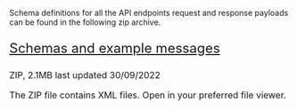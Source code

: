Schema definitions for all the API endpoints request and response payloads can be found in the following zip archive.

<p class="govuk-body-l" style="font-size: 24px;">
  <a href="/api-documentation/docs/api/download/customs-inventory-linking-exports/1.0/inventory-linking-exports-schemas.zip" class="govuk-link">Schemas and example messages</a>
</p>

<p class="govuk-body-s" style="font-size: 16px;margin-bottom: 15px;">ZIP, 2.1MB last updated 30/09/2022</p>

<p class="govuk-body-s" style="font-size: 16px;margin-bottom: 15px;">The ZIP file contains XML files. Open in your preferred file viewer.</p>
